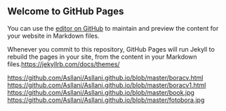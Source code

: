 ## Welcome to GitHub Pages

You can use the [editor on GitHub](https://github.com/Asllani/Asllani.github.io/edit/master/index.md) to maintain and preview the content for your website in Markdown files.

Whenever you commit to this repository, GitHub Pages will run Jekyll to rebuild the pages in your site, from the content in your Markdown files.https://jekyllrb.com/docs/themes/


https://github.com/Asllani/Asllani.github.io/blob/master/boracv.html
https://github.com/Asllani/Asllani.github.io/blob/master/boracv1.html
https://github.com/Asllani/Asllani.github.io/blob/master/book.jpg
https://github.com/Asllani/Asllani.github.io/blob/master/fotobora.jpg
